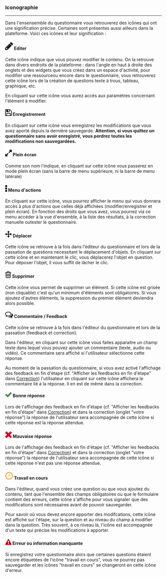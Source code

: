 ### Iconographie

---

Dans l'ensensemble du questionnaire vous retrouverez des icônes qui ont une signification précise. Certaines sont présentes aussi ailleurs dans la plateforme. Voici ces icônes et leur signification :

#### ![](/fr/resources/quiz/images/quiz-fig29.png) Editer

Cette icône indique que vous pouvez modifier le contenu. On la retrouve dans divers endroits de la plateforme : dans l'angle en haut à droite des onglets et des widgets que vous créez dans un espace d'activité, pour modifier une ressourceou encore dans le questionnaire, vous retrouverez cette icône lors de la création de questions texte à trous, tableau, graphique, etc.

En cliquant sur cette icône vous aurez accès aux paramètres concernant l'élément à modifier.

#### ![](/fr/resources/quiz/images/quiz-fig40.png) Enregistrement

En cliquant sur cette icône vous enregistrez les modifications que vous avez aporté depuis la dernière sauvegarde. **Attention, si vous quittez un questionnaire sans avoir enregistré, vous perdrez toutes les modifications non sauvegardées.**

#### ![](/fr/resources/quiz/images/quiz-fig39.png) Plein écran

Comme son nom l'indique, en cliquant sur cette icône vous passerez en mode plein écran \(sans la barre de menu supérieure, ni la barre de menu latérale\)

#### ![](/fr/resources/quiz/images/quiz-fig41.png) Menu d'actions

En cliquant sur cette icône, vous pourrez afficher le menu qui vous donnera accès à plus d'actions que celles déjà affichées \(modifier/enregistrer et plein écran\). En fonction des droits que vous avez, vous pourrez via ce menu accéder à la vue d'ensemble,  à la liste des résultats, à la correction manuelle outester le questionnaire.

#### ![](/fr/resources/quiz/images/quiz-fig38.png) Déplacer

Cette icône se retrouve à la fois dans l'éditeur du questionnaire et lors de la passation de questions necessitant le déplacement d'objets. En cliquant sur cette icône et en maintenant le clic, vous déplacerez l'objet en question. Pour déposer l'objet, il vous suffit de lâcher le clic.

#### ![](/fr/resources/quiz/images/quiz-fig37.png) Supprimer

Cette icône vous permet de supprimer un élément. Si cette icône est grisée \(non cliquable\) c'est qu'un minimum d'éléments sont obligatoires. Si vous ajoutez d'autres éléments, la suppression du premier élément deviendra alors possible.

#### ![](/fr/resources/quiz/images/quiz-fig20.png) Commentaire / Feedback

Cette icône se retrouve à la fois dans l'éditeur du questionnaire et lors de la passation \(feedback et correction\).

Dans l'éditeur, en cliquant sur cette icône vous faites apparaitre un champ texte dans lequel vous pouvez ajouter un commentaire \(texte, audio ou vidéo\). Ce commentaire sera affiché si l'utilisateur sélectionne cette réponse.

Au moment de la passation du questionnaire, si vous avez activé l'affichage des feedback en fin d'étape  \(cf. "Afficher les feedbacks en fin d'étape" dans  [Correction](quiz_parameters_correction.md)\) l'utilisateur en cliquant sur cette icône affichera le commentaire lié à la réponse. Il en est de même dans la correction.

#### ![](/fr/resources/quiz/images/quiz-fig34.png) Bonne réponse

Lors de l'affichage des feedback en fin d'étape  \(cf. "Afficher les feedbacks en fin d'étape" dans  [Correction](quiz_parameters_correction.md)\) et dans la correction \(onglet "votre réponse"\) la réponse de l'utilisateur sera accompagnée de cette icône si cette réponse est la réponse attendue.

#### ![](/fr/resources/quiz/images/quiz-fig35.png) Mauvaise réponse

Lors de l'affichage des feedback en fin d'étape  \(cf. "Afficher les feedbacks en fin d'étape" dans  [Correction](quiz_parameters_correction.md)\) et dans la correction \(onglet "votre réponse"\) la réponse de l'utilisateur sera accompagnée de cette icône si cette réponse n'est pas une réponse attendue.

#### ![](/fr/resources/quiz/images/quiz-fig30.png) Travail en cours

Dans l'éditeur, quand vous créez une question ou que vous ajoutez du contenu, tant que l'ensemble des champs obligatoires ou que le formulaire contient des erreurs, cette icône s'affiche pour vous signaler que des modifications sont nécessaires avant de pouvoir sauvegarder. 

Pour savoir où vous devez encore apporter des modifcations, cette icône est affiché sur l'étape, sur la question et au niveau du champ à modifier dans la question. Très souvent, à ce niveau là, l'icône est accompagnée d'un texte qui précise les modifications à apporter.

#### ![](/fr/resources/quiz/images/quiz-fig36.png) Erreur ou information manquante

Si enregistrez votre questionnaire alors que certaines questions étaient encore étiquetées de l'icône "travail en cours", vous ne pourrez pas sauvegarder et les icônes "travail en cours" se changeront en cette icône d'erreur.

